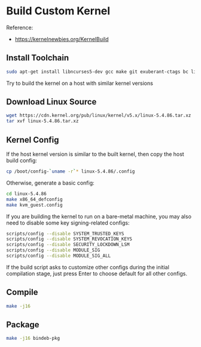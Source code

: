 # Build Custom Kernel 

Reference:

* https://kernelnewbies.org/KernelBuild 

## Install Toolchain
 
```bash
sudo apt-get install libncurses5-dev gcc make git exuberant-ctags bc libssl-dev flex bison libelf-dev rsync
```
 
Try to build the kernel on a host with similar kernel versions
 
## Download Linux Source
 
 
```bash
wget https://cdn.kernel.org/pub/linux/kernel/v5.x/linux-5.4.86.tar.xz 
tar xvf linux-5.4.86.tar.xz
```
 
## Kernel Config  
 
If the host kernel version is similar to the built kernel, then copy the host build config:
 
```bash
cp /boot/config-`uname -r`* linux-5.4.86/.config 
```

Otherwise, generate a basic config:
 
```bash
cd linux-5.4.86
make x86_64_defconfig
make kvm_guest.config 
```

If you are building the kernel to run on a bare-metal machine, you may also need to disable some key signing-related configs:

```bash
scripts/config --disable SYSTEM_TRUSTED_KEYS
scripts/config --disable SYSTEM_REVOCATION_KEYS
scripts/config --disable SECURITY_LOCKDOWN_LSM
scripts/config --disable MODULE_SIG
scripts/config --disable MODULE_SIG_ALL
```

If the build script asks to customize other configs during the initial compilation stage, just press Enter to choose default for all other configs.

## Compile

```bash
make -j16 
```

## Package

```bash
make -j16 bindeb-pkg
```